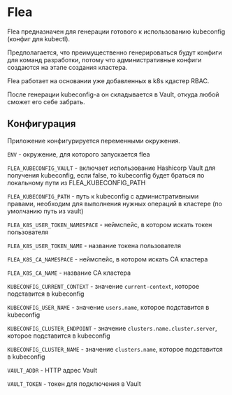 # Flea

Flea предназначен для генерации готового к использованию kubeconfig (конфиг для kubectl).

Предполагается, что преимущественно генерироваться будут конфиги для команд разработки, потому что административные конфиги создаются на этапе создания кластера.

Flea работает на основании уже добавленных в k8s кдастер RBAC.

После генерации kubeconfig-а он складывается в Vault, откуда любой сможет его себе забрать.

## Конфигурация

Приложение конфигурируется переменными окружения.

`ENV` - окружение, для которого запускается flea

`FLEA_KUBECONFIG_VAULT` - включает использование Hashicorp Vault для получения kubeconfig, если false, то kubeconfig будет браться по локальному пути из FLEA_KUBECONFIG_PATH

`FLEA_KUBECONFIG_PATH` - путь к kubeconfig с административными правами, необходим для выполнения нужных операций в кластере (по умолчанию путь из vault)

`FLEA_K8S_USER_TOKEN_NAMESPACE` - неймспейс, в котором искать токен пользователя

`FLEA_K8S_USER_TOKEN_NAME` - название токена пользователя

`FLEA_K8S_CA_NAMESPACE` - неймспейс, в котором искать CA кластера

`FLEA_K8S_CA_NAME` - название CA кластера

`KUBECONFIG_CURRENT_CONTEXT` - значение `current-context`, которое подставится в kubeconfig

`KUBECONFIG_USER_NAME` - значение `users.name`, которое подставится в kubeconfig

`KUBECONFIG_CLUSTER_ENDPOINT` - значение `clusters.name.cluster.server`, которое подставится в kubeconfig

`KUBECONFIG_CLUSTER_NAME` - значение `clusters.name`, которое подставится в kubeconfig

`VAULT_ADDR` - HTTP адрес Vault

`VAULT_TOKEN` - токен для подключения в Vault
